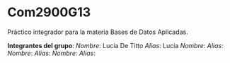 # Com2900G13
Práctico integrador para la materia Bases de Datos Aplicadas.

**Integrantes del grupo**:
  _Nombre_: Lucia De Titto    _Alias_: Lucia
  _Nombre_:                   _Alias_: 
  _Nombre_:                   _Alias_: 
  _Nombre_:                   _Alias_: 
